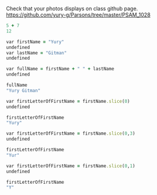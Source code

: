 Check that your photos displays on class github page. https://github.com/yury-g/Parsons/tree/master/PSAM_1028

```ruby
5 + 7 
12

var firstName = "Yury"
undefined
var lastName = "Gitman"
undefined

var fullName = firstName + " " + lastName
undefined

fullName
"Yury Gitman"

var firstLetterOfFirstName = firstName.slice(0)
undefined

firstLetterOfFirstName
"Yury"

var firstLetterOfFirstName = firstName.slice(0,3)
undefined

firstLetterOfFirstName
"Yur"

var firstLetterOfFirstName = firstName.slice(0,1)
undefined

firstLetterOfFirstName
"Y"


```

